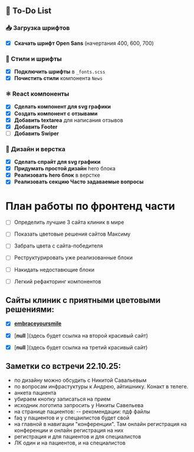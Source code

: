 ## 🚀 To-Do List

### 📥 Загрузка шрифтов
- [x] **Скачать шрифт Open Sans** (начертания 400, 600, 700)

### 🎨 Стили и шрифты
- [x] **Подключить шрифты** в `_fonts.scss`
- [x] **Почистить стили** компонента `News`

### ⚛️ React компоненты
- [x] **Сделать компонент для svg графики** 
- [x] **Создать компонент с отзывами**
- [x] **Добавить textarea** для написания отзывов
- [x] **Добавить Footer**
- [ ] **Добавить Swiper**

### 🎯 Дизайн и верстка
- [x] **Сделать спрайт для svg графики** 
- [x] **Придумать простой дизайн** hero блока
- [x] **Реализовать hero блок** в верстке
- [x] **Реализовать секцию Часто задаваемые вопросы**

# План работы по фронтенд части
- [ ] Определить лучшие 3 сайта клиник в мире
- [ ] Показать цветовые решения сайтов Максиму
- [ ] Забрать цвета с сайта-победителя
- [ ] Реструктурировать уже реализованные блоки
- [ ] Накидать недоставющие блоки
- [ ] Легкий рефакторинг компонентов



## Сайты клиник с приятными цветовыми решениями:
- [x] [**embraceyoursmile** ](https://embraceyoursmile.com/)
- [x] [**null** ](здесь будет ссылка на второй красивый сайт)
- [x] [**null** ](здесь будет ссылка на третий красивый сайт)


## Заметки со встречи 22.10.25:
- по дизайну можно обсудить с Никитой Савальевым
- по вопросам инфрастуктуры к Андрею, айтишнику. Конакт в телеге.
- анкета пациента
- убираем кнопку записаться на прием
- исходник логотипа запросить у Никиты Савельева
- на странице пациентов:
  -- рекомендации: пдф файлы 
- faq у пациентов и у спецаилистов будет свой
- на главной в навигации "конференции". Там онлайн регистрация на конференции и онлайн регистрация на них
- регистрация и для пациентов и для специалистов
- ЛК один и на пациентов, и на специалистов